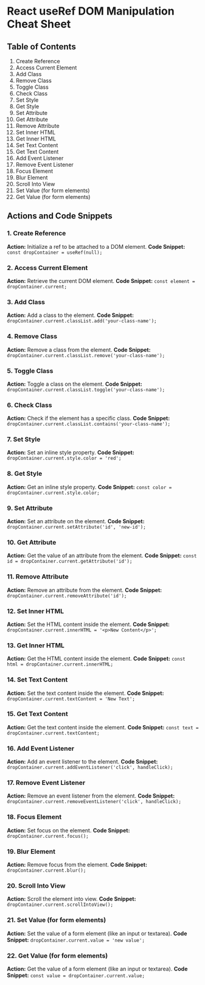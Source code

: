 # React useRef DOM Manipulation Cheat Sheet

## Table of Contents
1. Create Reference
2. Access Current Element
3. Add Class
4. Remove Class
5. Toggle Class
6. Check Class
7. Set Style
8. Get Style
9. Set Attribute
10. Get Attribute
11. Remove Attribute
12. Set Inner HTML
13. Get Inner HTML
14. Set Text Content
15. Get Text Content
16. Add Event Listener
17. Remove Event Listener
18. Focus Element
19. Blur Element
20. Scroll Into View
21. Set Value (for form elements)
22. Get Value (for form elements)

## Actions and Code Snippets

### 1. Create Reference
**Action:** Initialize a ref to be attached to a DOM element.
**Code Snippet:** `const dropContainer = useRef(null);`

### 2. Access Current Element
**Action:** Retrieve the current DOM element.
**Code Snippet:** `const element = dropContainer.current;`

### 3. Add Class
**Action:** Add a class to the element.
**Code Snippet:** `dropContainer.current.classList.add('your-class-name');`

### 4. Remove Class
**Action:** Remove a class from the element.
**Code Snippet:** `dropContainer.current.classList.remove('your-class-name');`

### 5. Toggle Class
**Action:** Toggle a class on the element.
**Code Snippet:** `dropContainer.current.classList.toggle('your-class-name');`

### 6. Check Class
**Action:** Check if the element has a specific class.
**Code Snippet:** `dropContainer.current.classList.contains('your-class-name');`

### 7. Set Style
**Action:** Set an inline style property.
**Code Snippet:** `dropContainer.current.style.color = 'red';`

### 8. Get Style
**Action:** Get an inline style property.
**Code Snippet:** `const color = dropContainer.current.style.color;`

### 9. Set Attribute
**Action:** Set an attribute on the element.
**Code Snippet:** `dropContainer.current.setAttribute('id', 'new-id');`

### 10. Get Attribute
**Action:** Get the value of an attribute from the element.
**Code Snippet:** `const id = dropContainer.current.getAttribute('id');`

### 11. Remove Attribute
**Action:** Remove an attribute from the element.
**Code Snippet:** `dropContainer.current.removeAttribute('id');`

### 12. Set Inner HTML
**Action:** Set the HTML content inside the element.
**Code Snippet:** `dropContainer.current.innerHTML = '<p>New Content</p>';`

### 13. Get Inner HTML
**Action:** Get the HTML content inside the element.
**Code Snippet:** `const html = dropContainer.current.innerHTML;`

### 14. Set Text Content
**Action:** Set the text content inside the element.
**Code Snippet:** `dropContainer.current.textContent = 'New Text';`

### 15. Get Text Content
**Action:** Get the text content inside the element.
**Code Snippet:** `const text = dropContainer.current.textContent;`

### 16. Add Event Listener
**Action:** Add an event listener to the element.
**Code Snippet:** `dropContainer.current.addEventListener('click', handleClick);`

### 17. Remove Event Listener
**Action:** Remove an event listener from the element.
**Code Snippet:** `dropContainer.current.removeEventListener('click', handleClick);`

### 18. Focus Element
**Action:** Set focus on the element.
**Code Snippet:** `dropContainer.current.focus();`

### 19. Blur Element
**Action:** Remove focus from the element.
**Code Snippet:** `dropContainer.current.blur();`

### 20. Scroll Into View
**Action:** Scroll the element into view.
**Code Snippet:** `dropContainer.current.scrollIntoView();`

### 21. Set Value (for form elements)
**Action:** Set the value of a form element (like an input or textarea).
**Code Snippet:** `dropContainer.current.value = 'new value';`

### 22. Get Value (for form elements)
**Action:** Get the value of a form element (like an input or textarea).
**Code Snippet:** `const value = dropContainer.current.value;`
